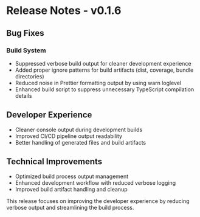# Release Notes - v0.1.6

## Bug Fixes

### Build System
- Suppressed verbose build output for cleaner development experience
- Added proper ignore patterns for build artifacts (dist, coverage, bundle directories)
- Reduced noise in Prettier formatting output by using warn loglevel
- Enhanced build script to suppress unnecessary TypeScript compilation details

## Developer Experience
- Cleaner console output during development builds
- Improved CI/CD pipeline output readability
- Better handling of generated files and build artifacts

## Technical Improvements
- Optimized build process output management
- Enhanced development workflow with reduced verbose logging
- Improved build artifact handling and cleanup

This release focuses on improving the developer experience by reducing verbose output and streamlining the build process.